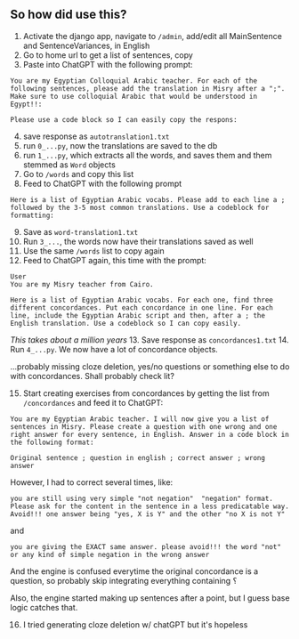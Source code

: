 ## So how did use this?

1. Activate the django app, navigate to `/admin`, add/edit all MainSentence and SentenceVariances, in English
2. Go to home url to get a list of sentences, copy
3. Paste into ChatGPT with the following prompt:

```
You are my Egyptian Colloquial Arabic teacher. For each of the following sentences, please add the translation in Misry after a ";". Make sure to use colloquial Arabic that would be understood in Egypt!!:

Please use a code block so I can easily copy the respons:
```

4. save response as `autotranslation1.txt`
5. run `0_...py`, now the translations are saved to the db
6. run `1_...py`, which extracts all the words, and saves them and them stemmed as `Word` objects
7. Go to `/words` and copy this list
8. Feed to ChatGPT with the following prompt
```
Here is a list of Egyptian Arabic vocabs. Please add to each line a ; followed by the 3-5 most common translations. Use a codeblock for formatting:
```
9. Save as `word-translation1.txt`
10. Run `3_...`, the words now have their translations saved as well
11. Use the same `/words` list to copy again
12. Feed to ChatGPT again, this time with the prompt:
```
User
You are my Misry teacher from Cairo. 

Here is a list of Egyptian Arabic vocabs. For each one, find three different concordances. Put each concordance in one line. For each line, include the Egyptian Arabic script and then, after a ; the English translation. Use a codeblock so I can copy easily.
```

*This takes about a million years*
13. Save response as `concordances1.txt`
14. Run `4_...py`. We now have a lot of concordance objects.

...probably missing cloze deletion, yes/no questions or something else to do with concordances. Shall probably check lit?


15. Start creating exercises from concordances by getting the list from `/concordances` and feed it to ChatGPT:

```
You are my Egyptian Arabic teacher. I will now give you a list of sentences in Misry. Please create a question with one wrong and one right answer for every sentence, in English. Answer in a code block in the following format:

Original sentence ; question in english ; correct answer ; wrong answer

```

However, I had to correct several times, like:

```
you are still using very simple "not negation"  "negation" format. Please ask for the content in the sentence in a less predicatable way. Avoid!!! one answer being "yes, X is Y" and the other "no X is not Y"
```

and 

```
you are giving the EXACT same answer. please avoid!!! the word "not" or any kind of simple negation in the wrong answer
```

And the engine is confused everytime the original concordance is a question, so probably skip integrating everything containing ؟ 

Also, the engine started making up sentences after a point, but I guess base logic catches that.

16. I tried generating cloze deletion w/ chatGPT but it's hopeless